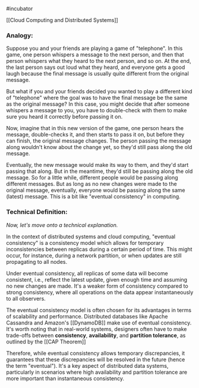 #incubator 

[[Cloud Computing and Distributed Systems]]

### Analogy: 

Suppose you and your friends are playing a game of "telephone". In this game, one person whispers a message to the next person, and then that person whispers what they heard to the next person, and so on. At the end, the last person says out loud what they heard, and everyone gets a good laugh because the final message is usually quite different from the original message.

But what if you and your friends decided you wanted to play a different kind of "telephone" where the goal was to have the final message be the same as the original message? In this case, you might decide that after someone whispers a message to you, you have to double-check with them to make sure you heard it correctly before passing it on.

Now, imagine that in this new version of the game, one person hears the message, double-checks it, and then starts to pass it on, but before they can finish, the original message changes. The person passing the message along wouldn't know about the change yet, so they'd still pass along the old message.

Eventually, the new message would make its way to them, and they'd start passing that along. But in the meantime, they'd still be passing along the old message. So for a little while, different people would be passing along different messages. But as long as no new changes were made to the original message, eventually, everyone would be passing along the same (latest) message. This is a bit like "eventual consistency" in computing.

### Technical Definition: 

*Now, let's move onto a technical explanation.*

In the context of distributed systems and cloud computing, "eventual consistency" is a consistency model which allows for temporary inconsistencies between replicas during a certain period of time. This might occur, for instance, during a network partition, or when updates are still propagating to all nodes.

Under eventual consistency, all replicas of some data will become consistent, i.e., reflect the latest update, given enough time and assuming no new changes are made. It's a weaker form of consistency compared to strong consistency, where all operations on the data appear instantaneously to all observers.

The eventual consistency model is often chosen for its advantages in terms of scalability and performance. Distributed databases like Apache Cassandra and Amazon's [[DynamoDB]] make use of eventual consistency. It's worth noting that in real-world systems, designers often have to make trade-offs between **consistency**, **availability**, and **partition tolerance**, as outlined by the [[CAP Theorem]]

Therefore, while eventual consistency allows temporary discrepancies, it guarantees that these discrepancies will be resolved in the future (hence the term "eventual"). It's a key aspect of distributed data systems, particularly in scenarios where high availability and partition tolerance are more important than instantaneous consistency.

